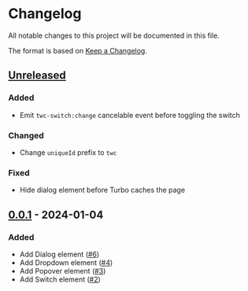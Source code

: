 # Changelog

All notable changes to this project will be documented in this file.

The format is based on [Keep a Changelog](https://keepachangelog.com/en/1.0.0/).

## [Unreleased]

### Added

- Emit `twc-switch:change` cancelable event before toggling the switch

### Changed

- Change `uniqueId` prefix to `twc`

### Fixed

- Hide dialog element before Turbo caches the page

## [0.0.1] - 2024-01-04

### Added

- Add Dialog element ([#6](https://github.com/abeidahmed/tailwindcss-elements/pull/6))
- Add Dropdown element ([#4](https://github.com/abeidahmed/tailwindcss-elements/pull/4))
- Add Popover element ([#3](https://github.com/abeidahmed/tailwindcss-elements/pull/3))
- Add Switch element ([#2](https://github.com/abeidahmed/tailwindcss-elements/pull/2))

[unreleased]: https://github.com/abeidahmed/tailwindcss-elements/compare/v0.0.1...HEAD
[0.0.1]: https://github.com/abeidahmed/tailwindcss-elements/releases/tag/v0.0.1
